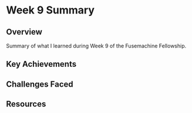 # Week 9 Summary

## Overview
Summary of what I learned during Week 9 of the Fusemachine Fellowship.

## Key Achievements

## Challenges Faced

## Resources
